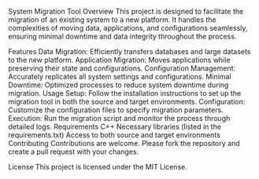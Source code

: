 System Migration Tool
Overview
This project is designed to facilitate the migration of an existing system to a new platform. It handles the complexities of moving data, applications, and configurations seamlessly, ensuring minimal downtime and data integrity throughout the process.

Features
Data Migration: Efficiently transfers databases and large datasets to the new platform.
Application Migration: Moves applications while preserving their state and configurations.
Configuration Management: Accurately replicates all system settings and configurations.
Minimal Downtime: Optimized processes to reduce system downtime during migration.
Usage
Setup: Follow the installation instructions to set up the migration tool in both the source and target environments.
Configuration: Customize the configuration files to specify migration parameters.
Execution: Run the migration script and monitor the process through detailed logs.
Requirements
C++
Necessary libraries (listed in the requirements.txt)
Access to both source and target environments
Contributing
Contributions are welcome. Please fork the repository and create a pull request with your changes.

License
This project is licensed under the MIT License.
